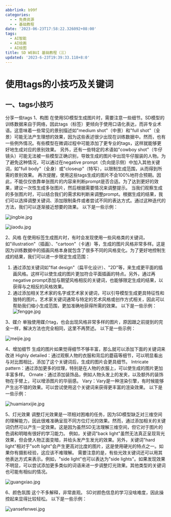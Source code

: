 ```yaml
---
abbrlink: b99f
categories:
  - - 免费资源
  - - 基础教程
date: '2023-06-23T17:58:22.326092+08:00'
tags:
  - AI智能
  - AI绘画
  - AI绘图
title: SD WEBUI 基础教程（三）
updated: '2023-6-23T19:39:33.118+8:0'
---
```

# 使用tags的小技巧及关键词

## 一、tags小技巧

分享一些tags
1、构图
在使用SD模型生成图片时，需要注意一些细节。SD模型的训练数据来自于网络，因此tags（标签）更倾向于使用口语化表达，而非专业术语。这意味着一些常见的景别描述如"medium shot"（中景）和"full shot"（全景）可能无法产生理想的效果，因为这些表述很少出现在训练数据中。然而，也有一些例外情况。有些模型在微调过程中可能添加了更专业的tags，这样就能够更好地生成对应的景别效果。
另外，还有一些特定的术语如"cowboy shot"（牛仔镜头）可能无法被一些模型正确识别，导致生成的图片中出现牛仔服装的人物。为了避免这种情况，可以通过在negative prompt（负向提示侧）中加入其他关键词，如"full body"（全身）或"closeup"（特写），以限制生成范围，从而得到所需的景别效果。
再次提醒，使用这些tags生成的图片不会100%地符合预期。因此，不能仅仅依靠单张图片的内容来判断prompt是否合适。为了达到更好的效果，建议一次性生成多张图片，然后根据需要情况来调整提示。
当我们观察生成的多张图片时，可以结合我们的需求和判断来调整prompt。根据生成的结果，我们可以选择调整关键词、添加限制条件或者尝试不同的表达方式。通过这种迭代的方法，我们可以逐渐接近想要的效果。
以下是一些示例：

![jingbie.jpg](https://img.99shopla.com/jingbie.jpg)

![jiaodu.jpg](https://img.99shopla.com/jiaodu.jpg)

2、风格
在使用标签生成图片时，有时会发现使用一些风格类的关键词，如"illustration"（插画）、"cartoon"（卡通）等，生成的图片风格非常多样。这是因为训练数据中的插画风格本身就包含了很多不同的风格变化。为了更好地控制生成的结果，我们可以进一步限定生成范围：

1) 通过添加关键词如"flat design"（扁平化设计）、"2D"等，来生成更平面的插画风格。这样可以使生成的图片更加符合平面插画的特点。另外，通过再negative prompt添加与期望风格相反的关键词，也能够限定生成的结果，以获得与之相反的风格效果。
2) 通过添加相关艺术家的名字或艺术家关键词，可以引导模型生成更具特征性和独特的图片。艺术家关键词通常与特定的艺术风格或创作方式相关，因此可以帮助我们缩小生成范围，更加准确地获得所需的效果。
   以下是一些示例：
![fengge.jpg](https://img.99shopla.com/fengge.jpg)

3、媒介
单独使用媒介tag，也会出现风格非常多样的图片，原因跟之前提到的完全一样，解决方法也完全相同，这里不再赘述。
以下是一些示例：

![meijie.jpg](https://img.99shopla.com/meijie.jpg)

4、增加细节
生成的图片如果觉得细节不够丰富，那么就可以添加下面的关键词来改进
Highly detailed：通过观察人物的衣服和背后的蘑菇等细节，可以明显看出与对比图相比，添加了这个关键词后，生成的图片会更具细节。
Intricate pattern：通过添加更多的纹理，特别是在人物的衣服上，可以使生成的图片更加丰富多样。
Ornate：通过添加装饰品，例如人物头发上的发夹，以及额外的装饰物在手臂上，可以增添图片的华丽感。
Vary：Vary是一种渲染引擎，有时候能够产生出不错的效果。可以尝试使用这个关键词来获得更丰富的渲染效果。
以下是一些示例：

![huamianxijie.jpg](https://img.99shopla.com/huamianxijie.jpg)

5、灯光效果
调整灯光效果是一项相对困难的任务，因为SD模型缺乏对三维空间的理解能力，因此很难准确呈现不同方位灯光的效果。然而，通过添加相关的关键词仍然可以产生一定效果。这是因为虽然SD无法理解三维空间，但它对于图片的色调和明暗有很好的学习能力。
例如，关键词"back light"虽然无法真正呈现背光效果，但会使人物正面变暗，并给头发产生发光的效果。另外，关键词"hard light"相对于"soft light"会产生更高对比度的图片，这是使用硬光的特点之一。如果你有摄影经验，这应该不难理解。
需要注意的是，有些光效关键词还可以用其他表达方式来表示。例如，"side light"也可以表达为"side lights"。如果发现效果不明显，可以尝试添加更多类似的词语来进一步调整灯光效果。其他类型的关键词也可能有相似的情况。

![guangxiao.jpg](https://img.99shopla.com/guangxiao.jpg)

6、颜色氛围
这个不多解释，非常直观。
SD对颜色信息的学习没啥难度，因此操控起来显得比较轻松。
以下是一些示例：

![yansefenwei.jpg](https://img.99shopla.com/yansefenwei.jpg)
